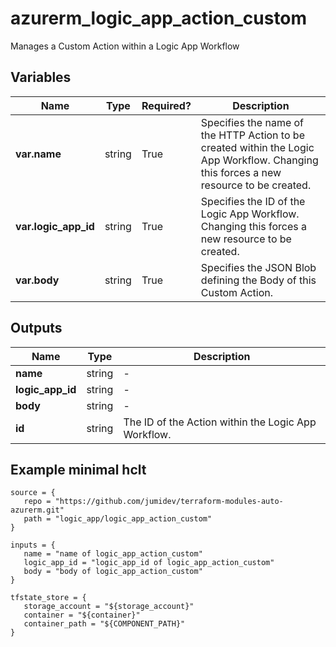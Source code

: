# azurerm_logic_app_action_custom

Manages a Custom Action within a Logic App Workflow

## Variables

| Name | Type | Required? |  Description |
| ---- | ---- | --------- |  ----------- |
| **var.name** | string | True | Specifies the name of the HTTP Action to be created within the Logic App Workflow. Changing this forces a new resource to be created. | 
| **var.logic_app_id** | string | True | Specifies the ID of the Logic App Workflow. Changing this forces a new resource to be created. | 
| **var.body** | string | True | Specifies the JSON Blob defining the Body of this Custom Action. | 



## Outputs

| Name | Type | Description |
| ---- | ---- | --------- | 
| **name** | string  | - | 
| **logic_app_id** | string  | - | 
| **body** | string  | - | 
| **id** | string  | The ID of the Action within the Logic App Workflow. | 

## Example minimal hclt

```hcl
source = {
   repo = "https://github.com/jumidev/terraform-modules-auto-azurerm.git" 
   path = "logic_app/logic_app_action_custom" 
}

inputs = {
   name = "name of logic_app_action_custom" 
   logic_app_id = "logic_app_id of logic_app_action_custom" 
   body = "body of logic_app_action_custom" 
}

tfstate_store = {
   storage_account = "${storage_account}" 
   container = "${container}" 
   container_path = "${COMPONENT_PATH}" 
}


```